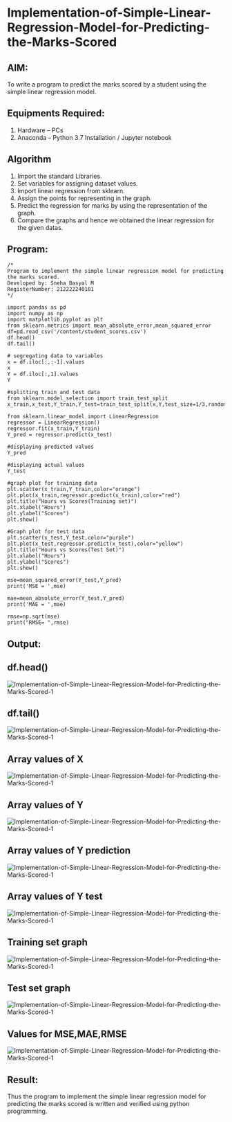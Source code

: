# Implementation-of-Simple-Linear-Regression-Model-for-Predicting-the-Marks-Scored

## AIM:
To write a program to predict the marks scored by a student using the simple linear regression model.

## Equipments Required:
1. Hardware – PCs
2. Anaconda – Python 3.7 Installation / Jupyter notebook

## Algorithm
1. Import the standard Libraries.
2. Set variables for assigning dataset values.
3. Import linear regression from sklearn.
4. Assign the points for representing in the graph.
5. Predict the regression for marks by using the representation of the graph.
6. Compare the graphs and hence we obtained the linear regression for the given datas.

## Program:
```
/*
Program to implement the simple linear regression model for predicting the marks scored.
Developed by: Sneha Basyal M
RegisterNumber: 212222240101
*/
```
```
import pandas as pd
import numpy as np
import matplotlib.pyplot as plt
from sklearn.metrics import mean_absolute_error,mean_squared_error
df=pd.read_csv('/content/student_scores.csv')
df.head()
df.tail()

# segregating data to variables
x = df.iloc[:,:-1].values
x
Y = df.iloc[:,1].values
Y

#splitting train and test data
from sklearn.model_selection import train_test_split 
x_train,x_test,Y_train,Y_test=train_test_split(x,Y,test_size=1/3,random_state=0)

from sklearn.linear_model import LinearRegression
regressor = LinearRegression()
regressor.fit(x_train,Y_train)
Y_pred = regressor.predict(x_test)

#displaying predicted values
Y_pred

#displaying actual values
Y_test

#graph plot for training data
plt.scatter(x_train,Y_train,color="orange")
plt.plot(x_train,regressor.predict(x_train),color="red")
plt.title("Hours vs Scores(Training set)")
plt.xlabel("Hours")
plt.ylabel("Scores")
plt.show()

#Graph plot for test data
plt.scatter(x_test,Y_test,color="purple")
plt.plot(x_test,regressor.predict(x_test),color="yellow")
plt.title("Hours vs Scores(Test Set)")
plt.xlabel("Hours")
plt.ylabel("Scores")
plt.show()

mse=mean_squared_error(Y_test,Y_pred)
print('MSE = ',mse)

mae=mean_absolute_error(Y_test,Y_pred)
print('MAE = ',mae)

rmse=np.sqrt(mse)
print("RMSE= ",rmse)
```

## Output:

## df.head()
![Implementation-of-Simple-Linear-Regression-Model-for-Predicting-the-Marks-Scored-1](ML1.png)

## df.tail()
![Implementation-of-Simple-Linear-Regression-Model-for-Predicting-the-Marks-Scored-1](ML2.png)

## Array values of X
![Implementation-of-Simple-Linear-Regression-Model-for-Predicting-the-Marks-Scored-1](ML3.png)

## Array values of Y
![Implementation-of-Simple-Linear-Regression-Model-for-Predicting-the-Marks-Scored-1](ML4.png)

## Array values of Y prediction
![Implementation-of-Simple-Linear-Regression-Model-for-Predicting-the-Marks-Scored-1](ML5.png)

## Array values of Y test
![Implementation-of-Simple-Linear-Regression-Model-for-Predicting-the-Marks-Scored-1](ML6.png)

## Training set graph
![Implementation-of-Simple-Linear-Regression-Model-for-Predicting-the-Marks-Scored-1](ML7.png)

## Test set graph
![Implementation-of-Simple-Linear-Regression-Model-for-Predicting-the-Marks-Scored-1](ML8.png)

## Values for MSE,MAE,RMSE
![Implementation-of-Simple-Linear-Regression-Model-for-Predicting-the-Marks-Scored-1](ML9.png)

## Result:
Thus the program to implement the simple linear regression model for predicting the marks scored is written and verified using python programming.
